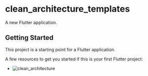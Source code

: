 # clean_architecture_templates

A new Flutter application.

## Getting Started

This project is a starting point for a Flutter application.

A few resources to get you started if this is your first Flutter project:

- ![clean_architecture](https://user-images.githubusercontent.com/36778896/94136852-c1988c80-fe8f-11ea-9f7d-f75ac796d5bd.png)

